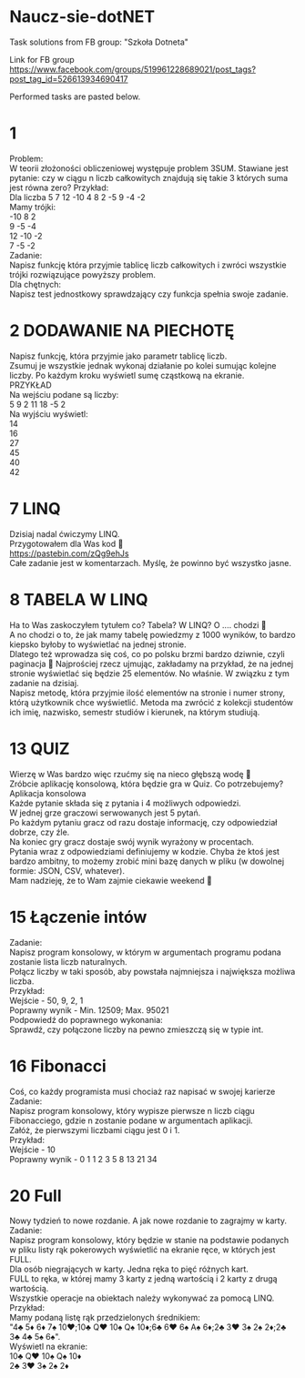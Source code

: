 # Naucz-sie-dotNET
Task solutions from FB group: "Szkoła Dotneta"

Link for FB group
https://www.facebook.com/groups/519961228689021/post_tags?post_tag_id=526613934690417

Performed tasks are pasted below.

# 1
Problem:  
W teorii złożoności obliczeniowej występuje problem 3SUM. Stawiane jest pytanie: czy w ciągu n liczb całkowitych znajdują się takie 3 których suma jest równa zero?
Przykład:  
Dla liczba 5 7 12 -10 4 8 2 -5 9 -4 -2  
Mamy trójki:  
-10 8 2  
9 -5 -4  
12 -10 -2  
7 -5 -2  
Zadanie:  
Napisz funkcję która przyjmie tablicę liczb całkowitych i zwróci wszystkie trójki rozwiązujące powyższy problem.  
Dla chętnych:  
Napisz test jednostkowy sprawdzający czy funkcja spełnia swoje zadanie.  

# 2 DODAWANIE NA PIECHOTĘ
Napisz funkcję, która przyjmie jako parametr tablicę liczb.  
Zsumuj je wszystkie jednak wykonaj działanie po kolei sumując kolejne liczby. Po każdym kroku wyświetl sumę cząstkową na ekranie.  
PRZYKŁAD  
Na wejściu podane są liczby:  
5 9 2 11 18 -5 2  
Na wyjściu wyświetl:  
14  
16  
27  
45  
40  
42  

# 7 LINQ
Dzisiaj nadal ćwiczymy LINQ.  
Przygotowałem dla Was kod 🙂  
https://pastebin.com/zQg9ehJs  
Całe zadanie jest w komentarzach. Myślę, że powinno być wszystko jasne.  

# 8 TABELA W LINQ
Ha to Was zaskoczyłem tytułem co? Tabela? W LINQ? O .... chodzi 🙂  
A no chodzi o to, że jak mamy tabelę powiedzmy z 1000 wyników, to bardzo kiepsko byłoby to wyświetlać na jednej stronie.  
Dlatego też wprowadza się coś, co po polsku brzmi bardzo dziwnie, czyli paginacja 🙂 Najprościej rzecz ujmując, zakładamy na przykład, że na jednej stronie wyświetlać się będzie 25 elementów. No właśnie. W związku z tym zadanie na dzisiaj.  
Napisz metodę, która przyjmie ilość elementów na stronie i numer strony, którą użytkownik chce wyświetlić. Metoda ma zwrócić z kolekcji studentów ich imię, nazwisko, semestr studiów i kierunek, na którym studiują.  

# 13 QUIZ
Wierzę w Was bardzo więc rzućmy się na nieco głębszą wodę 🙂  
Zróbcie aplikację konsolową, która będzie gra w Quiz. Co potrzebujemy?  
Aplikacja konsolowa  
Każde pytanie składa się z pytania i 4 możliwych odpowiedzi.  
W jednej grze graczowi serwowanych jest 5 pytań.  
Po każdym pytaniu gracz od razu dostaje informację, czy odpowiedział dobrze, czy źle.  
Na koniec gry gracz dostaje swój wynik wyrażony w procentach.  
Pytania wraz z odpowiedziami definiujemy w kodzie. Chyba że ktoś jest bardzo ambitny, to możemy zrobić mini bazę danych w pliku (w dowolnej formie: JSON, CSV, whatever).  
Mam nadzieję, że to Wam zajmie ciekawie weekend 🙂  

# 15 Łączenie intów
Zadanie:  
Napisz program konsolowy, w którym w argumentach programu podana zostanie lista liczb naturalnych.  
Połącz liczby w taki sposób, aby powstała najmniejsza i największa możliwa liczba.  
Przykład:  
Wejście - 50, 9, 2, 1  
Poprawny wynik - Min. 12509; Max. 95021  
Podpowiedź do poprawnego wykonania:  
Sprawdź, czy połączone liczby na pewno zmieszczą się w typie int.  

# 16 Fibonacci
Coś, co każdy programista musi chociaż raz napisać w swojej karierze  
Zadanie:  
Napisz program konsolowy, który wypisze pierwsze n liczb ciągu Fibonacciego, gdzie n zostanie podane w argumentach aplikacji.  
Załóż, że pierwszymi liczbami ciągu jest 0 i 1.  
Przykład:  
Wejście - 10  
Poprawny wynik - 0 1 1 2 3 5 8 13 21 34  

# 20 Full
Nowy tydzień to nowe rozdanie. A jak nowe rozdanie to zagrajmy w karty.  
Zadanie:  
Napisz program konsolowy, który będzie w stanie na podstawie podanych w pliku listy rąk pokerowych   wyświetlić na ekranie ręce, w których jest FULL.  
Dla osób niegrających w karty. Jedna ręka to pięć różnych kart.  
FULL to ręka, w której mamy 3 karty z jedną wartością i 2 karty z drugą wartością.  
Wszystkie operacje na obiektach należy wykonywać za pomocą LINQ.  
Przykład:  
Mamy podaną listę rąk przedzielonych średnikiem:  
"4♣ 5♦ 6♦ 7♠ 10♥;10♣ Q♥ 10♠ Q♠ 10♦;6♣ 6♥ 6♠ A♠ 6♦;2♣ 3♥ 3♠ 2♠ 2♦;2♣ 3♣ 4♣ 5♠ 6♠".  
Wyświetl na ekranie:  
10♣ Q♥ 10♠ Q♠ 10♦  
2♣ 3♥ 3♠ 2♠ 2♦  
